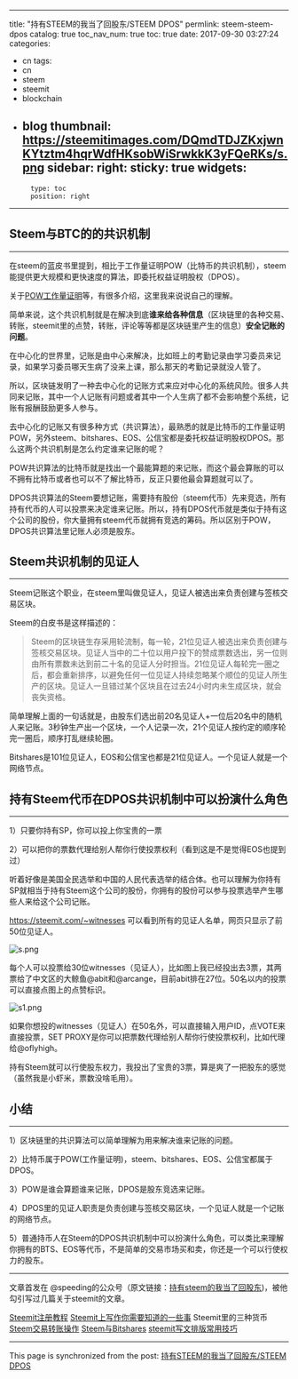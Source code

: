 
---
title: "持有STEEM的我当了回股东/STEEM DPOS"
permlink: steem-steem-dpos
catalog: true
toc_nav_num: true
toc: true
date: 2017-09-30 03:27:24
categories:
- cn
tags:
- cn
- steem
- steemit
- blockchain
- blog
thumbnail: https://steemitimages.com/DQmdTDJZKxjwnKYtztm4hqrWdfHKsobWiSrwkkK3yFQeRKs/s.png
sidebar:
    right:
        sticky: true
widgets:
    -
        type: toc
        position: right
---


## Steem与BTC的的共识机制

---

在steem的蓝皮书里提到，相比于工作量证明POW（比特币的共识机制），steem能提供更大规模和更快速度的算法，即委托权益证明股权（DPOS）。

关于[POW工作量证明](https://mp.weixin.qq.com/s?__biz=MzI1MDQwOTU2OA==&mid=2247485009&idx=1&sn=cdbcbfc3330f0f2b5664b09fb13e64fe&chksm=e983e15edef46848f4f7f8afc6d6c6de8fa0ac951cf2b41cc6b8b61380b19aab3fa85ab1457c&scene=21#wechat_redirect)等，有很多介绍，这里我来说说自己的理解。

简单来说，这个共识机制就是在解决到底**谁来给各种信息**（区块链里的各种交易、转账，steemit里的点赞，转账，评论等等都是区块链里产生的信息）**安全记账的问题**。

在中心化的世界里，记账是由中心来解决，比如班上的考勤记录由学习委员来记录，如果学习委员哪天生病了没来上课，那么那天的考勤记录就没人管了。

所以，区块链发明了一种去中心化的记账方式来应对中心化的系统风险。很多人共同来记账，其中一个人记账有问题或者其中一个人生病了都不会影响整个系统，记账有报酬鼓励更多人参与。

去中心化的记账又有很多种方式（共识算法），最熟悉的就是比特币的工作量证明POW，另外steem、bitshares、EOS、公信宝都是委托权益证明股权DPOS。那么这两个共识机制是怎么约定谁来记账的呢？

POW共识算法的比特币就是找出一个最能算题的来记账，而这个最会算账的可以不拥有比特币或者也可以不了解比特币，反正只要他最会算题就可以了。

DPOS共识算法的Steem要想记账，需要持有股份（steem代币）先来竞选，所有持有代币的人可以投票来决定谁来记账。所以，持有DPOS代币就是类似于持有这个公司的股份，你大量拥有steem代币就拥有竞选的筹码。所以区别于POW，DPOS共识算法里记账人必须是股东。

## Steem共识机制的见证人

---

Steem记账这个职业，在steem里叫做见证人，见证人被选出来负责创建与签核交易区块。

Steem的白皮书是这样描述的：
>Steem的区块链生存采用轮流制，每一轮，21位见证人被选出来负责创建与签核交易区块。见证人当中的二十位以用户投下的赞成票数选出，另一位则由所有票数未达到前二十名的见证人分时担当。21位见证人每轮完一圈之后，都会重新排序，以避免任何一位见证人持续忽略某个顺位的见证人所生产的区块。见证人一旦错过某个区块且在过去24小时内未生成区块，就会丧失资格。

简单理解上面的一句话就是，由股东们选出前20名见证人+一位后20名中的随机人来记账。3秒钟生产出一个区块，一个人记录一次，21个见证人按约定的顺序轮完一圈后，顺序打乱继续轮圈。

Bitshares是101位见证人，EOS和公信宝也都是21位见证人。一个见证人就是一个网络节点。

## 持有Steem代币在DPOS共识机制中可以扮演什么角色

---


1）只要你持有SP，你可以投上你宝贵的一票

2）可以把你的票数代理给别人帮你行使投票权利（看到这是不是觉得EOS也提到过）

听着好像是美国全民选举和中国的人民代表选举的结合体。也可以理解为你持有SP就相当于持有Steem这个公司的股份，你拥有的股份可以参与投票选举产生哪些人来给这个公司记账。

https://steemit.com/~witnesses 可以看到所有的见证人名单，网页只显示了前50位见证人。

![s.png](https://steemitimages.com/DQmdTDJZKxjwnKYtztm4hqrWdfHKsobWiSrwkkK3yFQeRKs/s.png)

每个人可以投票给30位witnesses（见证人），比如图上我已经投出去3票，其两票给了中文区的大鲸鱼@abit和@arcange，目前abit排在27位。50名以内的投票可以直接点图上的点赞标识。

![s1.png](https://steemitimages.com/DQmUHu5BoJPw2h3gFDmuoLd8zCuwMmP3CsM6ni4kMknzbLf/s1.png)

如果你想投的witnesses（见证人）在50名外，可以直接输入用户ID，点VOTE来直接投票，SET PROXY是你可以把票数代理给别人帮你行使投票权利，比如代理给@oflyhigh。

持有Steem就可以行使股东权力，我投出了宝贵的3票，算是爽了一把股东的感觉（虽然我是小虾米，票数没啥毛用）。

## 小结

---


1）区块链里的共识算法可以简单理解为用来解决谁来记账的问题。

2）比特币属于POW(工作量证明)，steem、bitshares、EOS、公信宝都属于DPOS。

3）POW是谁会算题谁来记账，DPOS是股东竞选来记账。

4）DPOS里的见证人职责是负责创建与签核交易区块，一个见证人就是一个记账的网络节点。

5）普通持币人在Steem的DPOS共识机制中可以扮演什么角色，可以类比来理解你拥有的BTS、EOS等代币，不是简单的交易市场买和卖，你还是一个可以行使权力的股东。

---

文章首发在 @speeding的公众号（原文链接：[持有steem的我当了回股东](https://mp.weixin.qq.com/s/wLwXTPQr_0JWKaXMTWNLOw))，被他勾引写过几篇关于steemit的文章。

[Steemit注册教程](https://mp.weixin.qq.com/s?__biz=MzI1MDQwOTU2OA==&mid=2247485101&idx=1&sn=d8c7342cb5adc1f70f3c0595d33a5495&chksm=e983e1a2def468b4c988b3cc4b41f048ff50f9b878bd7329864d3665df857404ca72e39b2d92&scene=21#wechat_redirect)
[Steemit上写作你需要知道的一些事](https://steemit.com/cn/@yellowbird/steemit-about-steemit-writing)
Steemit里的三种货币
[Steem交易转账操作](https://steemit.com/cn/@yellowbird/steem-about-blocktrades)
[Steem与Bitshares](https://steemit.com/cn/@yellowbird/steem-and-bitshares)
[steemit写文排版常用技巧](https://steemit.com/cn/@yellowbird/3aeewa-steemit)

- - -

This page is synchronized from the post: [持有STEEM的我当了回股东/STEEM DPOS](https://steemit.com/@yellowbird/steem-steem-dpos)
